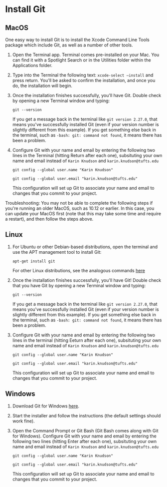 # Install Git

## MacOS
One easy way to install Git is to install the Xcode Command Line Tools package which include Git, as well as a number of other tools.

1. Open the Terminal app. Terminal comes pre-installed on your Mac.
You can find it with a Spotlight Search or in the Utilities folder within the Applications folder.
2. Type into the Terminal the following text: `xcode-select —install` and press return.  You'll be asked to confirm the installation, and once you do, the installation will begin.
3. Once the installation finishes successfully, you'll have Git. Double check by opening a new Terminal window and typing:

   `git --version`
   
   If you get a message back in the terminal like `git version 2.27.0`, that means you've successfully installed Git (even if your version number is slightly different from this example).  If you get something else back in the terminal, such as `-bash: git: command not found`, it means there has been a problem.
 4. Configure Git with your name and email by entering the following two lines in the Terminal (hitting Return after each one), subsituting your own name and email instead of `Karin Knudson` and `karin.knudson@tufts.edu`

    `git config --global user.name "Karin Knudson"`

    `git config --global user.email "karin.knudson@tufts.edu"`

    This configuration will set up Git to associate your name and email to changes that you commit to your project.

Troubleshooting: You may not be able to complete the following steps if you're running an older MacOS, such as 10.12 or earlier.  In this case, you can update your MacOS first (note that this may take some time and require a restart), and then follow the steps above.

## Linux

1. For Ubuntu or other Debian-based distributions, open the terminal and use the APT management tool to install Git:

    `apt-get install git`

     For other Linux distributions, see the analogous commands [here](https://git-scm.com/download/linux)
2. Once the installation finishes successfully, you'll have Git!  Double check that you have Git by opening a new Terminal window and typing:

   `git --version`
   
   If you get a message back in the terminal like `git version 2.27.0`, that means you've successfully installed Git (even if your version number is slightly different from this example).  If you get something else back in the terminal, such as `-bash: git: command not found`, it means there has been a problem.

 3. Configure Git with your name and email by entering the following two lines in the terminal (hitting Eeturn after each one), subsituting your own name and email instead of `Karin Knudson` and `karin.knudson@tufts.edu`

    `git config --global user.name "Karin Knudson"`

    `git config --global user.email "karin.knudson@tufts.edu"`

    This configuration will set up Git to associate your name and email to changes that you commit to your project.

## Windows

 1. Download Git for Windows [here](https://gitforwindows.org/).
 2. Start the installer and follow the instructions (the default settings should work fine).
 3. Open the Command Prompt or Git Bash (Git Bash comes along with Git for Windows).  Configure Git with your name and email by entering the following two lines (hitting Enter after each one), subsituting your own name and email instead of `Karin Knudson` and `karin.knudson@tufts.edu`

    `git config --global user.name "Karin Knudson"`

    `git config --global user.email "karin.knudson@tufts.edu"`

     This configuration will set up Git to associate your name and email to changes that you commit to your project.
